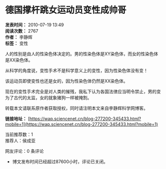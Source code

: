 # 德国撑杆跳女运动员变性成帅哥

**发表时间：** 2010-07-19 13:49  
**阅读次数：** 2767  
**作者：** 李静辉  
**标签：** 变性  

人的性别是由人的性染色体决定的。男的性染色体是XY染色体，而女的性染色体是XX染色体。

从科学的角度说，变性手术不是科学意义上的变性，因为性染色体没有变！

该运动员即使变性也还是女的，因为性染色体仍然是XX染色体。

现在的变性手术完全是对人类的摧残，我私下认为各国法律应当明令禁止，男的变为了古代的太监，女的就象猪狗一样被掩割。

转载本文请联系原作者获取授权，同时请注明本文来自李静辉科学网博客。

**链接地址：** [https://wap.sciencenet.cn/blog-277200-345433.html?mobile=1](https://wap.sciencenet.cn/blog-277200-345433.html?mobile=1)

当前推荐数：1  
推荐人：侯成亚  

网友评论：0 条评论  
- 博文发布时间已经超过87600小时，评论已关闭。